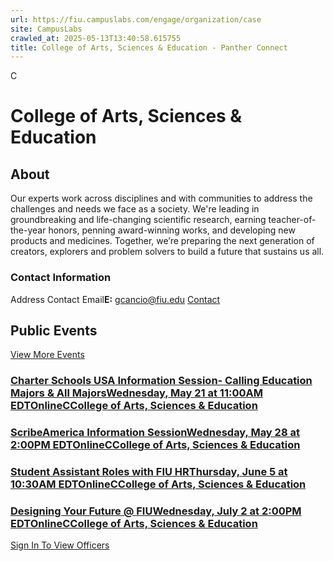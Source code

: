 ```yaml
---
url: https://fiu.campuslabs.com/engage/organization/case
site: CampusLabs
crawled_at: 2025-05-13T13:40:58.615755
title: College of Arts, Sciences & Education - Panther Connect
---
```


C
# College of Arts, Sciences & Education
## About
Our experts work across disciplines and with communities to address the challenges and needs we face as a society. We're leading in groundbreaking and life-changing scientific research, earning teacher-of-the-year honors, penning award-winning works, and developing new products and medicines.
Together, we’re preparing the next generation of creators, explorers and problem solvers to build a future that sustains us all.
###  Contact Information 
Address
Contact Email**E:** gcancio@fiu.edu 
[](https://case.fiu.edu/index.html)
[Contact](https://fiu.campuslabs.com/engage/organization/case/contact)
## Public Events
[View More Events](https://fiu.campuslabs.com/engage/organization/case/events)
### [Charter Schools USA Information Session- Calling Education Majors & All MajorsWednesday, May 21 at 11:00AM EDTOnlineCCollege of Arts, Sciences & Education](https://fiu.campuslabs.com/engage/event/11259574)
### [ScribeAmerica Information SessionWednesday, May 28 at 2:00PM EDTOnlineCCollege of Arts, Sciences & Education](https://fiu.campuslabs.com/engage/event/11282780)
### [Student Assistant Roles with FIU HRThursday, June 5 at 10:30AM EDTOnlineCCollege of Arts, Sciences & Education](https://fiu.campuslabs.com/engage/event/11263458)
### [Designing Your Future @ FIUWednesday, July 2 at 2:00PM EDTOnlineCCollege of Arts, Sciences & Education](https://fiu.campuslabs.com/engage/event/11259685)
[Sign In To View Officers](https://fiu.campuslabs.com/engage/account/login?returnUrl=/engage/organization/case)
